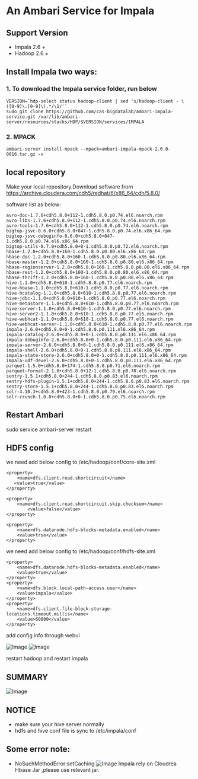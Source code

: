 An Ambari Service for Impala
====

## Support Version
- Impala 2.6 +
- Hadoop 2.6 +

## Install Impala two ways:

### 1. To download the Impala service folder, run below    

```
VERSION=`hdp-select status hadoop-client | sed 's/hadoop-client - \([0-9]\.[0-9]\).*/\1/'`
sudo git clone https://github.com/cas-bigdatalab/ambari-impala-service.git /var/lib/ambari-server/resources/stacks/HDP/$VERSION/services/IMPALA        
```

### 2. MPACK 
```
ambari-server install-mpack --mpack=ambari-impala-mpack-2.6.0-0816.tar.gz -v
```

## local repository
Make your local repository.Download software from https://archive.cloudera.com/cdh5/redhat/6/x86_64/cdh/5.8.0/

software list as below:
```
avro-doc-1.7.6+cdh5.8.0+112-1.cdh5.8.0.p0.74.el6.noarch.rpm
avro-libs-1.7.6+cdh5.8.0+112-1.cdh5.8.0.p0.74.el6.noarch.rpm
avro-tools-1.7.6+cdh5.8.0+112-1.cdh5.8.0.p0.74.el6.noarch.rpm
bigtop-jsvc-0.6.0+cdh5.8.0+847-1.cdh5.8.0.p0.74.el6.x86_64.rpm
bigtop-jsvc-debuginfo-0.6.0+cdh5.8.0+847-1.cdh5.8.0.p0.74.el6.x86_64.rpm
bigtop-utils-0.7.0+cdh5.8.0+0-1.cdh5.8.0.p0.72.el6.noarch.rpm
hbase-1.2.0+cdh5.8.0+160-1.cdh5.8.0.p0.80.el6.x86_64.rpm
hbase-doc-1.2.0+cdh5.8.0+160-1.cdh5.8.0.p0.80.el6.x86_64.rpm
hbase-master-1.2.0+cdh5.8.0+160-1.cdh5.8.0.p0.80.el6.x86_64.rpm
hbase-regionserver-1.2.0+cdh5.8.0+160-1.cdh5.8.0.p0.80.el6.x86_64.rpm
hbase-rest-1.2.0+cdh5.8.0+160-1.cdh5.8.0.p0.80.el6.x86_64.rpm
hbase-thrift-1.2.0+cdh5.8.0+160-1.cdh5.8.0.p0.80.el6.x86_64.rpm
hive-1.1.0+cdh5.8.0+610-1.cdh5.8.0.p0.77.el6.noarch.rpm
hive-hbase-1.1.0+cdh5.8.0+610-1.cdh5.8.0.p0.77.el6.noarch.rpm
hive-hcatalog-1.1.0+cdh5.8.0+610-1.cdh5.8.0.p0.77.el6.noarch.rpm
hive-jdbc-1.1.0+cdh5.8.0+610-1.cdh5.8.0.p0.77.el6.noarch.rpm
hive-metastore-1.1.0+cdh5.8.0+610-1.cdh5.8.0.p0.77.el6.noarch.rpm
hive-server-1.1.0+cdh5.8.0+610-1.cdh5.8.0.p0.77.el6.noarch.rpm
hive-server2-1.1.0+cdh5.8.0+610-1.cdh5.8.0.p0.77.el6.noarch.rpm
hive-webhcat-1.1.0+cdh5.8.0+610-1.cdh5.8.0.p0.77.el6.noarch.rpm
hive-webhcat-server-1.1.0+cdh5.8.0+610-1.cdh5.8.0.p0.77.el6.noarch.rpm
impala-2.6.0+cdh5.8.0+0-1.cdh5.8.0.p0.111.el6.x86_64.rpm
impala-catalog-2.6.0+cdh5.8.0+0-1.cdh5.8.0.p0.111.el6.x86_64.rpm
impala-debuginfo-2.6.0+cdh5.8.0+0-1.cdh5.8.0.p0.111.el6.x86_64.rpm
impala-server-2.6.0+cdh5.8.0+0-1.cdh5.8.0.p0.111.el6.x86_64.rpm
impala-shell-2.6.0+cdh5.8.0+0-1.cdh5.8.0.p0.111.el6.x86_64.rpm
impala-state-store-2.6.0+cdh5.8.0+0-1.cdh5.8.0.p0.111.el6.x86_64.rpm
impala-udf-devel-2.6.0+cdh5.8.0+0-1.cdh5.8.0.p0.111.el6.x86_64.rpm
parquet-1.5.0+cdh5.8.0+174-1.cdh5.8.0.p0.71.el6.noarch.rpm
parquet-format-2.1.0+cdh5.8.0+12-1.cdh5.8.0.p0.70.el6.noarch.rpm
sentry-1.5.1+cdh5.8.0+244-1.cdh5.8.0.p0.83.el6.noarch.rpm
sentry-hdfs-plugin-1.5.1+cdh5.8.0+244-1.cdh5.8.0.p0.83.el6.noarch.rpm
sentry-store-1.5.1+cdh5.8.0+244-1.cdh5.8.0.p0.83.el6.noarch.rpm
solr-4.10.3+cdh5.8.0+423-1.cdh5.8.0.p0.79.el6.noarch.rpm
solr-crunch-1.0.0+cdh5.8.0+0-1.cdh5.8.0.p0.75.el6.noarch.rpm
```

## Restart Ambari  
sudo service ambari-server restart


## HDFS config
we need add below config to /etc/hadoop/conf/core-site.xml
```
<property>
    <name>dfs.client.read.shortcircuit</name> 
   <value>true</value>
</property>

<property>
    <name>dfs.client.read.shortcircuit.skip.checksum</name>
        <value>false</value>
</property>

<property> 
    <name>dfs.datanode.hdfs-blocks-metadata.enabled</name> 
    <value>true</value>
</property>
```
we need add below config to /etc/hadoop/conf/hdfs-site.xml
```
<property>
    <name>dfs.datanode.hdfs-blocks-metadata.enabled</name> 
    <value>true</value>
</property>
<property> 
    <name>dfs.block.local-path-access.user</name> 
    <value>impala</value>
</property>
<property>
    <name>dfs.client.file-block-storage-locations.timeout.millis</name>
    <value>60000</value>
</property>
```
add config info through webui

![Image](../master/screenshots/core-site.png?raw=true)
![Image](../master/screenshots/hdfs-site.png?raw=true)

restart hadoop and restart impala

## SUMMARY
![Image](../master/screenshots/summary.png?raw=true)

## NOTICE
- make sure your hive server normally
- hdfs and hive conf file is sync to /etc/impala/conf

## Some error note:
- NoSuchMethodError:setCaching
![Image](../master/screenshots/impala-error.jpg?raw=true)
Impala rely on Cloudrea Hbase Jar ,please use relevant jar.

